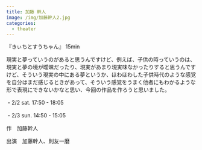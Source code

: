 ```yaml
---
title: 加藤 幹人
image: /img/加藤幹人2.jpg
categories:
  - theater
---
```

『きぃちとすうちゃん』 15min

現実と夢っていうのがあると思うんですけど、例えば、子供の時っていうのは、現実と夢の境が曖昧だったり、現実があまり現実味なかったりすると思うんですけど、そういう現実の中にある夢というか、ほわほわした子供時代のような感覚を自分はまだ感じるときがあって、そういう感覚をうまく他者にもわかるような形で表現にできないかなと思い、今回の作品を作ろうと思いました。

・2/2   sat.     17:50 - 18:05

・2/3   sun.    14:50 - 15:05

作　加藤幹人

出演　加藤幹人、則友一磨
